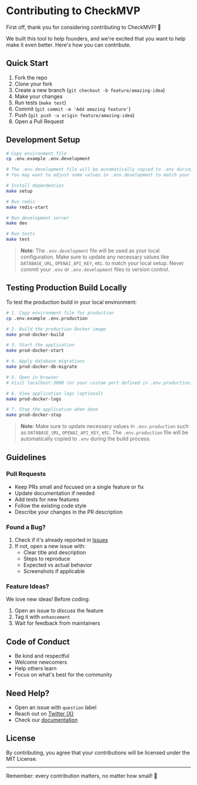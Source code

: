 # Contributing to CheckMVP

First off, thank you for considering contributing to CheckMVP! 🎉

We built this tool to help founders, and we're excited that you want to help make it even better. Here's how you can contribute.

## Quick Start

1. Fork the repo
2. Clone your fork
3. Create a new branch (`git checkout -b feature/amazing-idea`)
4. Make your changes
5. Run tests (`make test`)
6. Commit (`git commit -m 'Add amazing feature'`)
7. Push (`git push -u origin feature/amazing-idea`)
8. Open a Pull Request

## Development Setup

```bash
# Copy environment file
cp .env.example .env.development

# The .env.development file will be automatically copied to .env during setup
# You may want to adjust some values in .env.development to match your local environment

# Install dependencies
make setup

# Run redis
make redis-start

# Run development server
make dev

# Run tests
make test
```

> **Note**: The `.env.development` file will be used as your local configuration. Make sure to update any necessary values like `DATABASE_URL`, `OPENAI_API_KEY`, etc. to match your local setup. Never commit your `.env` or `.env.development` files to version control.

## Testing Production Build Locally

To test the production build in your local environment:

```bash
# 1. Copy environment file for production
cp .env.example .env.production

# 2. Build the production Docker image
make prod-docker-build

# 3. Start the application
make prod-docker-start

# 4. Apply database migrations
make prod-docker-db-migrate

# 5. Open in browser
# Visit localhost:3000 (or your custom port defined in .env.production)

# 6. View application logs (optional)
make prod-docker-logs

# 7. Stop the application when done
make prod-docker-stop
```

> **Note**: Make sure to update necessary values in `.env.production` such as `DATABASE_URL`, `OPENAI_API_KEY`, etc. The `.env.production` file will be automatically copied to `.env` during the build process.

## Guidelines

### Pull Requests

- Keep PRs small and focused on a single feature or fix
- Update documentation if needed
- Add tests for new features
- Follow the existing code style
- Describe your changes in the PR description

### Found a Bug?

1. Check if it's already reported in [Issues](https://github.com/gruz0/checkmvp/issues)
2. If not, open a new issue with:
   - Clear title and description
   - Steps to reproduce
   - Expected vs actual behavior
   - Screenshots if applicable

### Feature Ideas?

We love new ideas! Before coding:

1. Open an issue to discuss the feature
2. Tag it with `enhancement`
3. Wait for feedback from maintainers

## Code of Conduct

- Be kind and respectful
- Welcome newcomers
- Help others learn
- Focus on what's best for the community

## Need Help?

- Open an issue with `question` label
- Reach out on [Twitter (X)](https://twitter.com/itmistakes_com)
- Check our [documentation](./Documentation/)

## License

By contributing, you agree that your contributions will be licensed under the MIT License.

---

Remember: every contribution matters, no matter how small! 💪
